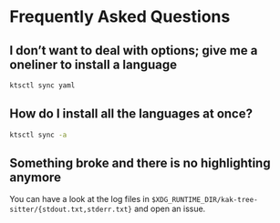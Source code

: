 # Frequently Asked Questions

## I don’t want to deal with options; give me a oneliner to install a language

```sh
ktsctl sync yaml
```

## How do I install all the languages at once?

```sh
ktsctl sync -a
```

## Something broke and there is no highlighting anymore

You can have a look at the log files in
`$XDG_RUNTIME_DIR/kak-tree-sitter/{stdout.txt,stderr.txt}` and open an issue.
